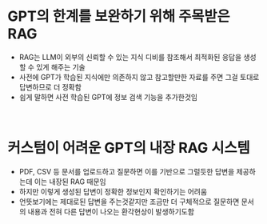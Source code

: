 # GPT의 한계를 보완하기 위해 주목받은 RAG
- RAG는 LLM이 외부의 신뢰할 수 있는 지식 디비를 참조해서 최적화된 응답을 생성할 수 있게 해주는 기술
- 사전에 GPT가 학습된 지식에만 의존하지 않고 참고할만한 자료를 주면 그걸 토대로 답변하므로 더 정확함
- 쉽게 말하면 사전 학습된 GPT에 정보 검색 기능을 추가한것임

<br>

# 커스텀이 어려운 GPT의 내장 RAG 시스템
- PDF, CSV 등 문서를 업로드하고 질문하면 이를 기반으로 그럴듯한 답변을 제공하는데 이는 내장된 RAG 때문임
- 하지만 이렇게 생성된 답변이 정확한 정보인지 확인하기는 어려움
- 언뜻보기에는 제대로된 답변을 주는것같지만 조금만 더 구체적으로 질문하면 문서의 내용과 전혀 다른 답변이 나오는 환각현상이 발생하기도함